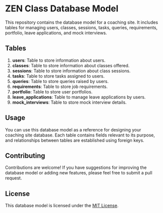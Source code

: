 # ZEN Class Database Model

This repository contains the database model for a coaching site. It includes tables for managing users, classes, sessions, tasks, queries, requirements, portfolio, leave applications, and mock interviews.

## Tables

1. **users**: Table to store information about users.
2. **classes**: Table to store information about classes offered.
3. **sessions**: Table to store information about class sessions.
4. **tasks**: Table to store tasks assigned to users.
5. **queries**: Table to store queries raised by users.
6. **requirements**: Table to store job requirements.
7. **portfolio**: Table to store user portfolios.
8. **leave_applications**: Table to manage leave applications by users.
9. **mock_interviews**: Table to store mock interview details.

## Usage

You can use this database model as a reference for designing your coaching site database. Each table contains fields relevant to its purpose, and relationships between tables are established using foreign keys.

## Contributing

Contributions are welcome! If you have suggestions for improving the database model or adding new features, please feel free to submit a pull request.

## License

This database model is licensed under the [MIT License](LICENSE).
